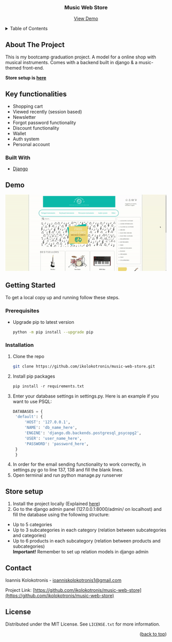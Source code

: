 <div id="top"></div>


<br />
<div align="center">

<h3 align="center">Music Web Store</h3>

  <p align="center">
    <a href="#demo">View Demo</a>
  </p>
</div>


<!-- TABLE OF CONTENTS -->
<details>
  <summary>Table of Contents</summary>
  <ol>
    <li>
      <a href="#about-the-project">About The Project</a>
      <ul>
        <li><a href="#built-with">Built With</a></li>
      </ul>
    </li>
    <li>
      <a href="#key-functionalities">Key functionalities</a>
    </li>
    <li>
      <a href="#getting-started">Getting Started</a>
      <ul>
        <li><a href="#prerequisites">Prerequisites</a></li>
        <li><a href="#installation">Installation</a></li>
      </ul>
    </li>
    <li><a href="#store-setup">Store setup</a></li>
    <li><a href="#contact">Contact</a></li>
  </ol>
</details>


<!-- ABOUT THE PROJECT -->
## About The Project


This is my bootcamp graduation project. A model for a online shop with musical instruments. Comes with a backend built in django & a music-themed front-end. 

<b>Store setup is <a href="#store-setup">here</a></b>


## Key functionalities
* Shopping cart
* Viewed recently (session based)
* Newsletter
* Forgot password functionality 
* Discount functionality 
* Wallet
* Auth system
* Personal account 

### Built With

* [Django](https://www.djangoproject.com/)


## Demo
![](public/gifs/app-demo.gif)


<!-- GETTING STARTED -->
## Getting Started

To get a local copy up and running follow these steps.

### Prerequisites

* Upgrade pip to latest version
  ```sh
  python -m pip install --upgrade pip
  ```
  
### Installation

1. Clone the repo
   ```sh
   git clone https://github.com/ikolokotronis/music-web-store.git
   ```
2. Install pip packages
   ```python
   pip install -r requirements.txt
   ```
3. Enter your database settings in settings.py. Here is an example if you want to use PSQL:
   ```python
   DATABASES = {
    'default': {
        'HOST': '127.0.0.1',
        'NAME': 'db_name_here',
        'ENGINE': 'django.db.backends.postgresql_psycopg2',
        'USER': 'user_name_here',
        'PASSWORD': 'password_here',
    }
    }
   ```
4. In order for the email sending functionality to work correctly, in settings.py go to line 137, 138 and fill the blank lines.
5. Open terminal and run python manage.py runserver

## Store setup
1. Install the project locally (Explained <a href="#installation">here</a>)
2. Go to the django admin panel (127.0.0.1:8000/admin/ on localhost) and fill the database using the following structure: 
* Up to 5 categories
* Up to 3 subcategories in each category (relation between subcategories and categories) 
* Up to 6 products in each subcategory (relation between products and subcategories)  
<b>Important!</b> Remember to set up relation models in django admin


<!-- CONTACT -->
## Contact

Ioannis Kolokotronis - ioanniskolokotronis1@gmail.com

Project Link: [https://github.com/ikolokotronis/music-web-store](https://github.com/ikolokotronis/music-web-store)

<!-- LICENSE -->
## License

Distributed under the MIT License. See `LICENSE.txt` for more information.

<p align="right">(<a href="#top">back to top</a>)</p>
